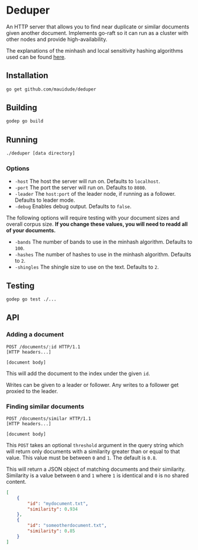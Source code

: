 # Deduper

An HTTP server that allows you to find near duplicate or similar documents given another document.
Implements go-raft so it can run as a cluster with other nodes and provide high-availability.

The explanations of the minhash and local sensitivity hashing algorithms used can be found [here](http://okomestudio.net/biboroku/?p=2065).

## Installation

```sh
go get github.com/mauidude/deduper
```

## Building

```sh
godep go build
```

## Running

```sh
./deduper [data directory]
```

### Options

- `-host` The host the server will run on. Defaults to `localhost`.
- `-port` The port the server will run on. Defaults to `8080`.
- `-leader` The `host:port` of the leader node, if running as a follower. Defaults to leader mode.
- `-debug` Enables debug output. Defaults to `false`.

The following options will require testing with your document sizes and overall corpus size.
**If you change these values, you will need to readd all of your documents.**

- `-bands` The number of bands to use in the minhash algorithm. Defaults to `100`.
- `-hashes` The number of hashes to use in the minhash algorithm. Defaults to `2`.
- `-shingles` The shingle size to use on the text. Defaults to `2`.

## Testing

```sh
godep go test ./...
```

## API

### Adding a document

```
POST /documents/:id HTTP/1.1
[HTTP headers...]

[document body]
```

This will add the document to the index under the given `id`.

Writes can be given to a leader or follower. Any writes to a follower get
proxied to the leader.

### Finding similar documents

```
POST /documents/similar HTTP/1.1
[HTTP headers...]

[document body]
```

This `POST` takes an optional `threshold` argument in the query string which will return only
documents with a similarity greater than or equal to that value. This value must be between
`0` and `1`. The default is `0.8`.

This will return a JSON object of matching documents and their similarity. Similarity is a
value between `0` and `1` where `1` is identical and `0` is no shared content.

```json
[
    {
        "id": "mydocument.txt",
        "similarity": 0.934
    },
    {
        "id": "someotherdocument.txt",
        "similarity": 0.85
    }
]
```
